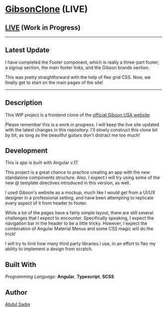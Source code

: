 # [GibsonClone](https://gibson.abdulsadiq.com/) (LIVE)

## [LIVE](https://gibson.abdulsadiq.com/) (Work in Progress)

---

## Latest Update

I have completed the Footer component, which is really a three-part footer; a signup section, the main footer links, and the Gibson brands section.

This was pretty straightforward with the help of flex grid CSS. Now, we finally get to start on the main pages of the site!

---

## Description

This WIP project is a frontend clone of the <a href="https://www.gibson.com/en-US" target="_blank">official Gibson USA website</a>.

Please remember this is a work in progress. I will keep the live site updated with the latest changes in this repository. I'll slowly construct this clone bit by bit, as long as the beauitful guitars don't distract me too much!

## Development

This is app is built with Angular v.17.

This project is a great chance to practice creating an app with the new standalone components structure. Also, I expect I will try using some of the new @ template directives introduced in this version, as well.

I used Gibson's website as a mockup, much like I would get from a UI/UX designer in a professional setting, and have been attempting to replicate every aspect of it from header to footer.

While a lot of the pages have a fairly simple layout, there are still several challenges that I expect to encounter. Specifically speaking, I expect the navigation bar in the header to be a little tricky. However, I expect the combination of Angular Material Menus and some CSS magic will do the trick!

I will try to limit how many third party libraries I use, in an effort to flex my ability to implement a design from scratch.

## Built With

_Programming Language:_ **Angular**, **Typescript**, **SCSS**

## Author

<a href="https://github.com/LedMetal" target="_blank">Abdul Sadiq</a>

